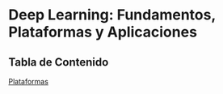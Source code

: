 # Deep Learning: Fundamentos, Plataformas y Aplicaciones
## Tabla de Contenido
[Plataformas](Introducción.ipynb)
